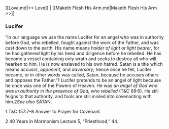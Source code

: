 [[Love.md|<< Love]]  |  [[Maketh Flesh His Arm.md|Maketh Flesh His Arm >>]]

### Lucifer
“In our language we use the name Lucifer for an angel who was in authority before God, who rebelled, fought against the work of the Father, and was cast down to the earth. His name means *holder of light* or *light bearer*, for he had gathered light by his heed and diligence before he rebelled. He has become a vessel containing only wrath and seeks to destroy all who will hearken to him. He is now enslaved to his own hatred. Satan is a title which means *accuser*, *opponent*, and *adversary*; hence once he fell, Lucifer became, or in other words was called, Satan, because he accuses others and opposes the Father.”1 Lucifer pretends to be an angel of light because he once was one of the Powers of Heaven. He was *an angel of God who was in authority in the presence of God, who rebelled* (T&C 69:6). He still feigns to that authority, and fools are still misled into covenanting with him.2*See also* SATAN.



1 T&C 157:7–8 Answer to Prayer for Covenant.


2 40 Years in Mormonism Lecture 5, “Priesthood,” 44.